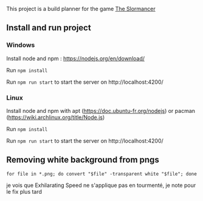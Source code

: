 This project is a build planner for the game <a href="http://www.slormitestudios.com/">The Slormancer</a>

## Install and run project

### Windows
Install node and npm : https://nodejs.org/en/download/

Run `npm install`

Run `npm run start` to start the server on http://localhost:4200/

### Linux
Install node and npm with apt (https://doc.ubuntu-fr.org/nodejs) or pacman  (https://wiki.archlinux.org/title/Node.js)

Run `npm install`

Run `npm run start` to start the server on http://localhost:4200/

## Removing white background from pngs
`
for file in *.png; do convert "$file" -transparent white "$file"; done
`

je vois que Exhilarating Speed ne s'applique pas en tourmenté, je note pour le fix plus tard
